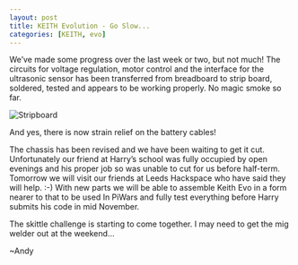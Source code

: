 ```yaml
---
layout: post
title: KEITH Evolution - Go Slow...
categories: [KEITH, evo]
---
```


We’ve made some progress over the last week or two, but not much! The circuits for voltage regulation, motor control and the interface for the ultrasonic sensor has been transferred from breadboard to strip board, soldered, tested and appears to be working properly. No magic smoke so far.

![Stripboard](http://keiththerobot.uk/images/Evo-Stripboard.png "Stripboard circuitry")

And yes, there is now strain relief on the battery cables!

The chassis has been revised and we have been waiting to get it cut. Unfortunately our friend at Harry’s school was fully occupied by open evenings and his proper job so was unable to cut  for us before half-term. Tomorrow we will visit our friends at Leeds Hackspace who have said they will help. :-) With new parts we will be able to assemble Keith Evo in a form nearer to that to be used In PiWars and fully test everything before Harry submits his code in mid November. 

The skittle challenge is starting to come together. I may need to get the mig welder out at the weekend…

~Andy